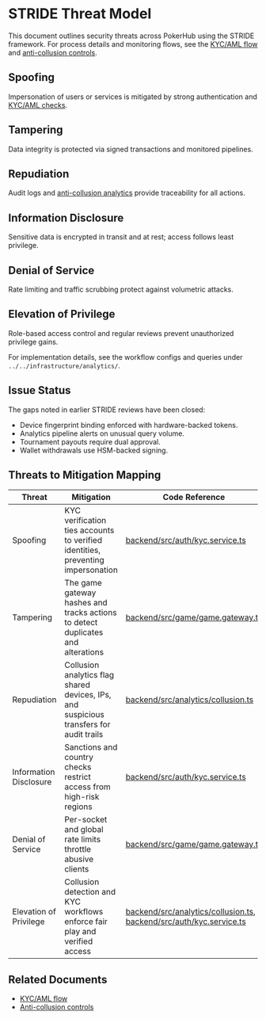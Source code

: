 # STRIDE Threat Model

This document outlines security threats across PokerHub using the STRIDE framework. For process
details and monitoring flows, see the [KYC/AML flow](../compliance/kyc-aml-flow.md) and
[anti-collusion controls](anti-collusion.md).

## Spoofing
Impersonation of users or services is mitigated by strong authentication and
[KYC/AML checks](../compliance/kyc-aml-flow.md).

## Tampering
Data integrity is protected via signed transactions and monitored pipelines.

## Repudiation
Audit logs and [anti-collusion analytics](anti-collusion.md) provide traceability for all actions.

## Information Disclosure
Sensitive data is encrypted in transit and at rest; access follows least privilege.

## Denial of Service
Rate limiting and traffic scrubbing protect against volumetric attacks.

## Elevation of Privilege
Role-based access control and regular reviews prevent unauthorized privilege gains.

For implementation details, see the workflow configs and queries under `../../infrastructure/analytics/`.

## Issue Status
The gaps noted in earlier STRIDE reviews have been closed:
- Device fingerprint binding enforced with hardware-backed tokens.
- Analytics pipeline alerts on unusual query volume.
- Tournament payouts require dual approval.
- Wallet withdrawals use HSM-backed signing.

## Threats to Mitigation Mapping

| Threat | Mitigation | Code Reference |
| --- | --- | --- |
| Spoofing | KYC verification ties accounts to verified identities, preventing impersonation | [backend/src/auth/kyc.service.ts](../../backend/src/auth/kyc.service.ts) |
| Tampering | The game gateway hashes and tracks actions to detect duplicates and alterations | [backend/src/game/game.gateway.ts](../../backend/src/game/game.gateway.ts) |
| Repudiation | Collusion analytics flag shared devices, IPs, and suspicious transfers for audit trails | [backend/src/analytics/collusion.ts](../../backend/src/analytics/collusion.ts) |
| Information Disclosure | Sanctions and country checks restrict access from high-risk regions | [backend/src/auth/kyc.service.ts](../../backend/src/auth/kyc.service.ts) |
| Denial of Service | Per-socket and global rate limits throttle abusive clients | [backend/src/game/game.gateway.ts](../../backend/src/game/game.gateway.ts) |
| Elevation of Privilege | Collusion detection and KYC workflows enforce fair play and verified access | [backend/src/analytics/collusion.ts](../../backend/src/analytics/collusion.ts), [backend/src/auth/kyc.service.ts](../../backend/src/auth/kyc.service.ts) |

## Related Documents

- [KYC/AML flow](../compliance/kyc-aml-flow.md)
- [Anti-collusion controls](anti-collusion.md)
